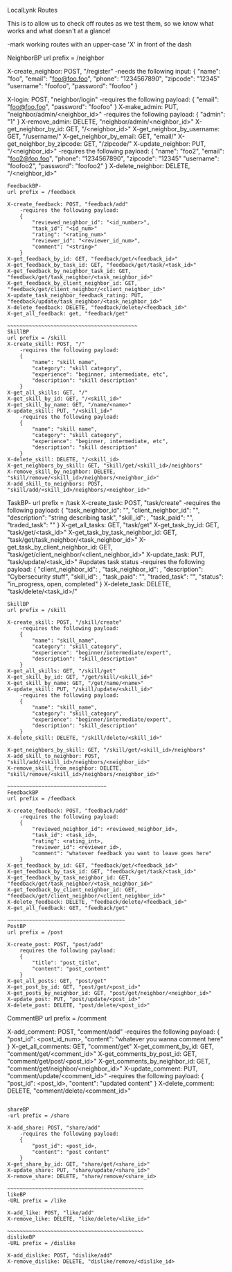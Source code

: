 LocalLynk Routes

This is to allow us to check off routes as we test them, so we know what works and what doesn't at a glance!

-mark working routes with an upper-case 'X' in front of the dash

NeighborBP 
url prefix = /neighbor

X-create_neighbor: POST, "/register"
    -needs the following input:
    {
    "name": "foo",
    "email": "foo@foo.foo",
    "phone": "1234567890",
    "zipcode": "12345"
    "username": "foofoo",
    "password": "foofoo"
    }

X-login: POST, "neighbor/login"
    -requires the following payload:
    {
    "email": "foo@foo.foo",
    "password": "foofoo"
    }
X-make_admin: PUT, "neighbor/admin/<neighbor_id>"
    -requires the following payload:
    {
    "admin": "1"
    }
X-remove_admin: DELETE, "neighbor/admin/<neighbor_id>"
X-get_neighbor_by_id: GET, "/<neighbor_id>"
X-get_neighbor_by_username: GET, "/username/<username>"
X-get_neighbor_by_email: GET, "email/<email>"
X-get_neighbor_by_zipcode: GET, "/zipcode/<zipcode>"
X-update_neighbor: PUT, "/<neighbor_id>"
    -requires the following payload:
    {
    "name": "foo2",
    "email": "foo2@foo.foo",
    "phone": "1234567890",
    "zipcode": "12345"
    "username": "foofoo2",
    "password": "foofoo2"
    }
X-delete_neighbor: DELETE, "/<neighbor_id>"

~~~~~~~~~~~~~~~~~~~~~~~~~~~~~~~~~~~~~~~~~~~
FeedbackBP- 
url prefix = /feedback

X-create_feedback: POST, "feedback/add"
    -requires the following payload:
    {
        "reviewed_neighbor_id": "<id_number>",
        "task_id": "<id_num>"
        "rating": "<rating_num>"
        "reviewer_id": "<reviewer_id_num>",
        "comment": "<string>"
    }
X-get_feedback_by_id: GET, "feedback/get/<feedback_id>"
X-get_feedback_by_task_id: GET, "feedback/get/task/<task_id>"
X-get_feedback_by_neighbor_task_id: GET, "feedback/get/task_neighbor/<task_neighbor_id>"
X-get_feedback_by_client_neighbor_id: GET, "feedback/get/client_neighbor/<client_neighbor_id>"
X-update_task_neighbor_feedback_rating: PUT, "feedback/update/task_neighbor/<task_neighbor_id>"
X-delete_feedback: DELETE, "feedback/delete/<feedback_id>"
X-get_all_feedback: get, "feedback/get"

~~~~~~~~~~~~~~~~~~~~~~~~~~~~~~~~~~~~~~~~~~
SkillBP
url prefix = /skill
X-create_skill: POST, "/"
    -requires the following payload:
    {
        "name": "skill name",
        "category": "skill category",
        "experience": "beginner, intermediate, etc",
        "description": "skill description"
    }
X-get_all_skills: GET, "/"
X-get_skill_by_id: GET, "/<skill_id>"
X-get_skill_by_name: GET, "/name/<name>"
X-update_skill: PUT, "/<skill_id>"
    -requires the following payload:
    {
        "name": "skill name",
        "category": "skill category",
        "experience": "beginner, intermediate, etc",
        "description": "skill description"
    }
X-delete_skill: DELETE, "/<skill_id>
X-get_neighbors_by_skill: GET, "skill/get/<skill_id>/neighbors"
X-remove_skill_by_neighbor: DELETE, "skill/remove/<skill_id>/neighbors/<neighbor_id>"
X-add_skill_to_neighbors: POST, "skill/add/<skill_id>/neighbors/<neighbor_id>"

~~~~~~~~~~~~~~~~~~~~~~~~~~~~~~~~~~~~~~~~~~~
TaskBP- url prefix = /task
X-create_task: POST, "task/create"
    -requires the following payload:
    {
        "task_neighbor_id": "<int>",
        "client_neighbor_id": "<int>",
        "description": "string describing task",
        "skill_id": <int>,
        "task_paid": "<bool>",
        "traded_task": "<bool>"
    }
X-get_all_tasks: GET, "task/get"
X-get_task_by_id: GET, "task/get/<task_id>"
X-get_task_by_task_neighbor_id: GET, "task/get/task_neighbor/<task_neighbor_id>"
X-get_task_by_client_neighbor_id: GET, "task/get/client_neighbor/<client_neighbor_id>"
X-update_task: PUT, "task/update/<task_id>" #updates task status
    -requires the following payload:
    {
        "client_neighbor_id": <int>,
        "task_neighbor_id": <int>,
        "description": "Cybersecurity stuff",
        "skill_id": <int>,
        "task_paid": "<bool>",
        "traded_task": "<bool>",
        "status": "in_progress, open, completed" 
}
X-delete_task: DELETE, "task/delete/<task_id>/"
~~~~~~~~~~~~~~~~~~~~~~~~~~~~~~~~~~~~~~~~~~~~~~
SkillBP
url prefix = /skill

X-create_skill: POST, "/skill/create"
    -requires the following payload:
    {
        "name": "skill_name",
        "category": "skill_category",
        "experience": "beginner/intermediate/expert",
        "description": "skill_description"
    }
X-get_all_skills: GET, "/skill/get"
X-get_skill_by_id: GET, "/get/skill/<skill_id>"
X-get_skill_by_name: GET, "/get/name/<name>"
X-update_skill: PUT, "/skill/update/<skill_id>"
    -requires the following payload:
    {
        "name": "skill_name",
        "category": "skill_category",
        "experience": "beginner/intermediate/expert",
        "description": "skill_description"
    }
X-delete_skill: DELETE, "/skill/delete/<skill_id>"

X-get_neighbors_by_skill: GET, "/skill/get/<skill_id>/neighbors"
X-add_skill_to_neighbor: POST, "skill/add/<skill_id>/neighbors/<neighbor_id>"
X-remove_skill_from_neighbor: DELETE, "skill/remove/<skill_id>/neighbors/<neighbor_id>"

~~~~~~~~~~~~~~~~~~~~~~~~~~~~~~~~
FeedbackBP
url prefix = /feedback

X-create_feedback: POST, "feedback/add"
    -requires the following payload:
    {
        "reviewed_neighbor_id": <reviewed_neighbor_id>,
        "task_id": <task_id>,
        "rating": <rating_int>,
        "reviewer_id": <reviewer_id>,
        "comment": "whatever feedback you want to leave goes here"
    }
X-get_feedback_by_id: GET, "feedback/get/<feedback_id>"
X-get_feedback_by_task_id: GET, "feedback/get/task/<task_id>"
X-get_feedback_by_task_neighbor_id: GET, "feedback/get/task_neighbor/<task_neighbor_id>"
X-get_feedback_by_client_neighbor_id: GET, "feedback/get/client_neighbor/<client_neighbor_id>"
X-delete_feedback: DELETE, "feedback/delete/<feedback_id>"
X-get_all_feedback: GET, "feedback/get"

~~~~~~~~~~~~~~~~~~~~~~~~~~~~~~~~~~~~~~
PostBP
url prefix = /post

X-create_post: POST, "post/add"
    requires the following payload:
    {
        "title": "post_title",
        "content": "post_content"
    }
X-get_all_posts: GET, "post/get"
X-get_post_by_id: GET, "post/get/<post_id>"
X-get_posts_by_neighbor_id: GET, "post/get/neighbor/<neighbor_id>"
X-update_post: PUT, "post/update/<post_id>"
X-delete_post: DELETE, "post/delete/<post_id>"

~~~~~~~~~~~~~~~~~~~~~~~~~~~~~~~~~~~~~~~~~~~~~~

CommentBP
url prefix = /comment

X-add_comment: POST, "comment/add"
    -requires the following payload:
    {
        "post_id": <post_id_num>,
        "content": "whatever you wanna comment here"
    }
X-get_all_comments: GET, "comment/get"
X-get_comment_by_id: GET, "comment/get/<comment_id>"
X-get_comments_by_post_id: GET, "comment/get/post/<post_id>"
X-get_comments_by_neighbor_id: GET, "comment/get/neighbor/<neighbor_id>"
X-update_comment: PUT, "comment/update/<comment_id>"
    -requires the following payload:
    {
        "post_id": <post_id>,
        "content": "updated content"
    }
X-delete_comment: DELETE, "comment/delete/<comment_id>"

~~~~~~~~~~~~~~~~~~~~~~~~~~~~~~~~~~~~~~~~~~~~~

shareBP
-url prefix = /share

X-add_share: POST, "share/add"
    -requires the following payload:
    {
        "post_id": <post_id>,
        "content": "post content"
    }
X-get_share_by_id: GET, "share/get/<share_id>"
X-update_share: PUT, "share/update/<share_id>"
X-remove_share: DELETE, "share/remove/<share_id>

~~~~~~~~~~~~~~~~~~~~~~~~~~~~~~~~~~~~~~~~~~~~
likeBP 
-URL prefix = /like

X-add_like: POST, "like/add"
X-remove_like: DELETE, "like/delete/<like_id>"

~~~~~~~~~~~~~~~~~~~~~~~~~~~~~~~~~~~~~~~~~~~~
dislikeBP
-URL prefix = /dislike

X-add_dislike: POST, "dislike/add"
X-remove_dislike: DELETE, "dislike/remove/<dislike_id>